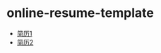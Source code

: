 # online-resume-template
- [简历1](https://jirengu.github.io/online-resume-template/resume1.html)
- [简历2](https://jirengu.github.io/online-resume-template/resume2.html)
